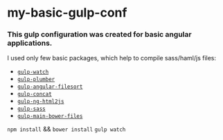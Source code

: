 # my-basic-gulp-conf

### This gulp configuration was created for basic angular applications.

I used only few basic packages, which help to compile sass/haml/js files:
* [```gulp-watch```](https://github.com/floatdrop/gulp-watch)
* [```gulp-plumber```](https://github.com/floatdrop/gulp-plumber)
* [```gulp-angular-filesort```](https://github.com/klei/gulp-angular-filesort)
* [```gulp-concat```](https://github.com/contra/gulp-concat)
* [```gulp-ng-html2js```](https://github.com/marklagendijk/gulp-ng-html2js)
* [```gulp-sass```](https://github.com/dlmanning/gulp-sass)
* [```gulp-main-bower-files```](https://github.com/mauricedb/gulp-main-bower-files)

```npm install``` && ```bower install```
```gulp watch```
